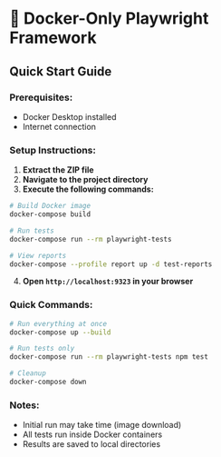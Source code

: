 # 🐳 Docker-Only Playwright Framework

## Quick Start Guide

### Prerequisites:

- Docker Desktop installed
- Internet connection

### Setup Instructions:

1. **Extract the ZIP file**
2. **Navigate to the project directory**
3. **Execute the following commands:**

```bash
# Build Docker image
docker-compose build

# Run tests
docker-compose run --rm playwright-tests

# View reports
docker-compose --profile report up -d test-reports
```

4. **Open `http://localhost:9323` in your browser**

### Quick Commands:

```bash
# Run everything at once
docker-compose up --build

# Run tests only
docker-compose run --rm playwright-tests npm test

# Cleanup
docker-compose down
```

### Notes:

- Initial run may take time (image download)
- All tests run inside Docker containers
- Results are saved to local directories
